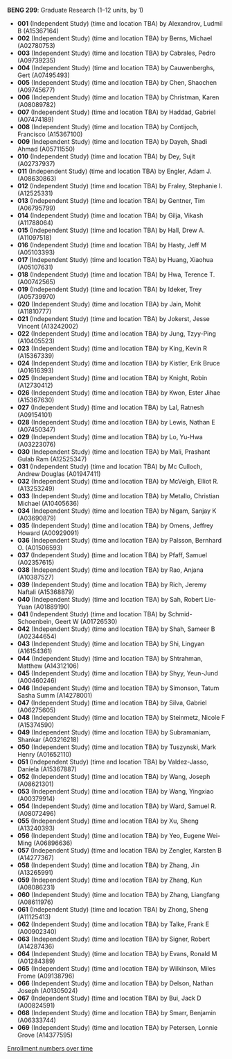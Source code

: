 **BENG 299**: Graduate Research (1–12 units, by 1)

- **001** (Independent Study) (time and location TBA) by Alexandrov, Ludmil B (A15367164)
- **002** (Independent Study) (time and location TBA) by Berns, Michael (A02780753)
- **003** (Independent Study) (time and location TBA) by Cabrales, Pedro (A09739235)
- **004** (Independent Study) (time and location TBA) by Cauwenberghs, Gert (A07495493)
- **005** (Independent Study) (time and location TBA) by Chen, Shaochen (A09745677)
- **006** (Independent Study) (time and location TBA) by Christman, Karen (A08089782)
- **007** (Independent Study) (time and location TBA) by Haddad, Gabriel (A07474189)
- **008** (Independent Study) (time and location TBA) by Contijoch, Francisco (A15367100)
- **009** (Independent Study) (time and location TBA) by Dayeh, Shadi Ahmad (A05711550)
- **010** (Independent Study) (time and location TBA) by Dey, Sujit (A02737937)
- **011** (Independent Study) (time and location TBA) by Engler, Adam J. (A08630863)
- **012** (Independent Study) (time and location TBA) by Fraley, Stephanie I. (A12525331)
- **013** (Independent Study) (time and location TBA) by Gentner, Tim (A06795799)
- **014** (Independent Study) (time and location TBA) by Gilja, Vikash (A11788064)
- **015** (Independent Study) (time and location TBA) by Hall, Drew A. (A11097518)
- **016** (Independent Study) (time and location TBA) by Hasty, Jeff M (A05103393)
- **017** (Independent Study) (time and location TBA) by Huang, Xiaohua (A05107631)
- **018** (Independent Study) (time and location TBA) by Hwa, Terence T. (A00742565)
- **019** (Independent Study) (time and location TBA) by Ideker, Trey (A05739970)
- **020** (Independent Study) (time and location TBA) by Jain, Mohit (A11810777)
- **021** (Independent Study) (time and location TBA) by Jokerst, Jesse Vincent (A13242002)
- **022** (Independent Study) (time and location TBA) by Jung, Tzyy-Ping (A10405523)
- **023** (Independent Study) (time and location TBA) by King, Kevin R (A15367339)
- **024** (Independent Study) (time and location TBA) by Kistler, Erik Bruce (A01616393)
- **025** (Independent Study) (time and location TBA) by Knight, Robin (A12730412)
- **026** (Independent Study) (time and location TBA) by Kwon, Ester Jihae (A15367630)
- **027** (Independent Study) (time and location TBA) by Lal, Ratnesh (A09154101)
- **028** (Independent Study) (time and location TBA) by Lewis, Nathan E (A07450347)
- **029** (Independent Study) (time and location TBA) by Lo, Yu-Hwa (A03223076)
- **030** (Independent Study) (time and location TBA) by Mali, Prashant Gulab Ram (A12525347)
- **031** (Independent Study) (time and location TBA) by Mc Culloch, Andrew Douglas (A01947411)
- **032** (Independent Study) (time and location TBA) by McVeigh, Elliot R. (A13253249)
- **033** (Independent Study) (time and location TBA) by Metallo, Christian Michael (A10405636)
- **034** (Independent Study) (time and location TBA) by Nigam, Sanjay K (A03690879)
- **035** (Independent Study) (time and location TBA) by Omens, Jeffrey Howard (A00929091)
- **036** (Independent Study) (time and location TBA) by Palsson, Bernhard O. (A01506593)
- **037** (Independent Study) (time and location TBA) by Pfaff, Samuel (A02357615)
- **038** (Independent Study) (time and location TBA) by Rao, Anjana (A10387527)
- **039** (Independent Study) (time and location TBA) by Rich, Jeremy Naftali (A15368879)
- **040** (Independent Study) (time and location TBA) by Sah, Robert Lie-Yuan (A01889190)
- **041** (Independent Study) (time and location TBA) by Schmid-Schoenbein, Geert W (A01726530)
- **042** (Independent Study) (time and location TBA) by Shah, Sameer B (A02344654)
- **043** (Independent Study) (time and location TBA) by Shi, Lingyan (A16154361)
- **044** (Independent Study) (time and location TBA) by Shtrahman, Matthew (A14312106)
- **045** (Independent Study) (time and location TBA) by Shyy, Yeun-Jund (A00460246)
- **046** (Independent Study) (time and location TBA) by Simonson, Tatum Sasha Summ (A14278001)
- **047** (Independent Study) (time and location TBA) by Silva, Gabriel (A06275605)
- **048** (Independent Study) (time and location TBA) by Steinmetz, Nicole F (A15374590)
- **049** (Independent Study) (time and location TBA) by Subramaniam, Shankar (A03216218)
- **050** (Independent Study) (time and location TBA) by Tuszynski, Mark Henry (A01652110)
- **051** (Independent Study) (time and location TBA) by Valdez-Jasso, Daniela (A15367887)
- **052** (Independent Study) (time and location TBA) by Wang, Joseph (A08621301)
- **053** (Independent Study) (time and location TBA) by Wang, Yingxiao (A00379914)
- **054** (Independent Study) (time and location TBA) by Ward, Samuel R. (A08072496)
- **055** (Independent Study) (time and location TBA) by Xu, Sheng (A13240393)
- **056** (Independent Study) (time and location TBA) by Yeo, Eugene Wei-Ming (A06896636)
- **057** (Independent Study) (time and location TBA) by Zengler, Karsten B (A14277367)
- **058** (Independent Study) (time and location TBA) by Zhang, Jin (A13265991)
- **059** (Independent Study) (time and location TBA) by Zhang, Kun (A08086231)
- **060** (Independent Study) (time and location TBA) by Zhang, Liangfang (A08611976)
- **061** (Independent Study) (time and location TBA) by Zhong, Sheng (A11125413)
- **062** (Independent Study) (time and location TBA) by Talke, Frank E (A00902340)
- **063** (Independent Study) (time and location TBA) by Signer, Robert (A14287436)
- **064** (Independent Study) (time and location TBA) by Evans, Ronald M (A01284389)
- **065** (Independent Study) (time and location TBA) by Wilkinson, Miles Frome (A09138796)
- **066** (Independent Study) (time and location TBA) by Delson, Nathan Joseph (A01305024)
- **067** (Independent Study) (time and location TBA) by Bui, Jack D (A00824591)
- **068** (Independent Study) (time and location TBA) by Smarr, Benjamin (A06333744)
- **069** (Independent Study) (time and location TBA) by Petersen, Lonnie Grove (A14377595)

[Enrollment numbers over time](./BENG299.tsv)
